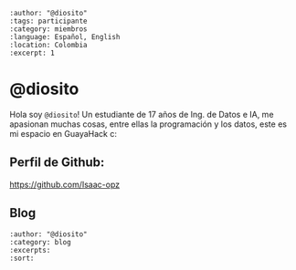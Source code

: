 
```{post} 2023-07-18
:author: "@diosito"
:tags: participante
:category: miembros
:language: Español, English
:location: Colombia
:excerpt: 1
```

# @diosito

Hola soy `@diosito`! Un estudiante de 17 años de Ing. de Datos e IA, me apasionan muchas cosas, entre ellas la programación y los datos, este es mi espacio en GuayaHack c:

## Perfil de Github:
https://github.com/Isaac-opz

## Blog

```{postlist}
:author: "@diosito"
:category: blog
:excerpts:
:sort:
```


